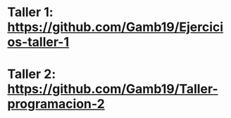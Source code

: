# Taller 1: https://github.com/Gamb19/Ejercicios-taller-1
# Taller 2: https://github.com/Gamb19/Taller-programacion-2
